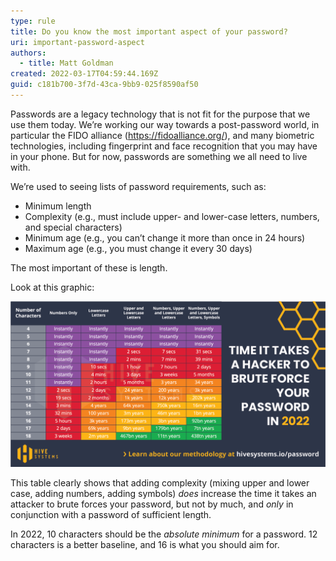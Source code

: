 ```yaml
---
type: rule
title: Do you know the most important aspect of your password?
uri: important-password-aspect
authors:
  - title: Matt Goldman
created: 2022-03-17T04:59:44.169Z
guid: c181b700-3f7d-43ca-9bb9-025f8590af50
---
```

Passwords are a legacy technology that is not fit for the purpose that we use them today. We’re working our way towards a post-password world, in particular the FIDO alliance (<https://fidoalliance.org/>), and many biometric technologies, including fingerprint and face recognition that you may have in your phone. But for now, passwords are something we all need to live with.

<!--endintro-->

We’re used to seeing lists of password requirements, such as:

* Minimum length
* Complexity (e.g., must include upper- and lower-case letters, numbers, and special characters)
* Minimum age (e.g., you can’t change it more than once in 24 hours)
* Maximum age (e.g., you must change it every 30 days)

The most important of these is length.

Look at this graphic:

![Figure: The Hive Systems password table shows how long it takes to crack passwords of various lengths](bruteforce-times.png)

This table clearly shows that adding complexity (mixing upper and lower case, adding numbers, adding symbols) *does* increase the time it takes an attacker to brute forces your password, but not by much, and *only* in conjunction with a password of sufficient length.

In 2022, 10 characters should be the *absolute minimum* for a password. 12 characters is a better baseline, and 16 is what you should aim for.